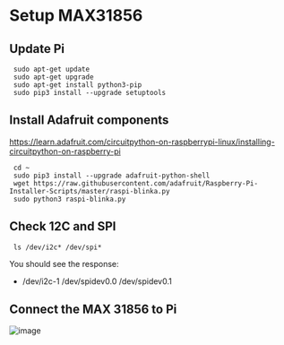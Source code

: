 # Setup MAX31856
## Update Pi
     sudo apt-get update
     sudo apt-get upgrade
     sudo apt-get install python3-pip
     sudo pip3 install --upgrade setuptools

## Install Adafruit components
https://learn.adafruit.com/circuitpython-on-raspberrypi-linux/installing-circuitpython-on-raspberry-pi  

     cd ~
     sudo pip3 install --upgrade adafruit-python-shell
     wget https://raw.githubusercontent.com/adafruit/Raspberry-Pi-Installer-Scripts/master/raspi-blinka.py
     sudo python3 raspi-blinka.py
     
## Check 12C and SPI
     ls /dev/i2c* /dev/spi*
   
You should see the response:
* /dev/i2c-1 /dev/spidev0.0 /dev/spidev0.1

## Connect the MAX 31856 to Pi

![image](https://user-images.githubusercontent.com/43687571/121630905-e723f100-ca32-11eb-86f0-2bd269bfe128.png)
